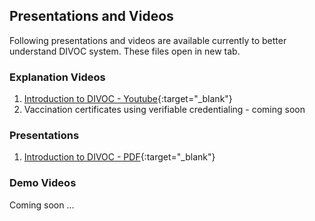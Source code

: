 ## Presentations and Videos

Following presentations and videos are available currently to better understand DIVOC system. These files open in new tab.

### Explanation Videos

1. [Introduction to DIVOC - Youtube](https://youtu.be/vl_EP9fpzh0){:target="_blank"}
2. Vaccination certificates using verifiable credentialing - coming soon

### Presentations

1. [Introduction to DIVOC - PDF](/DIVOC/blob/main/docs/resources/divoc-deck-v1.pdf){:target="_blank"}

### Demo Videos

Coming soon ...

